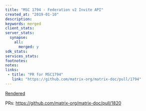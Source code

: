 ```yaml
---
title: "MSC 1794 - Federation v2 Invite API"
created_at: "2019-01-10"
description:
keywords: merged
client_stats:
server_stats:
  synapse:
    all:
      merged: y
sdk_stats:
services_stats:
footnotes:
notes:
links:
 - title: "PR for MSC1794"
   link: "https://github.com/matrix-org/matrix-doc/pull/1794"
---
```

[Rendered](https://github.com/matrix-org/matrix-doc/blob/master/proposals/1794-federation-v2-invites.md#msc-1794---federation-v2-invite-api)

PRs: https://github.com/matrix-org/matrix-doc/pull/1820
